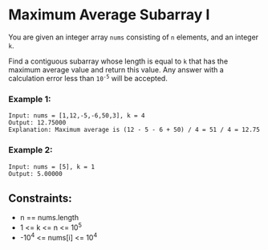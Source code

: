 # Maximum Average Subarray I
You are given an integer array `nums` consisting of `n` elements, and an integer `k`.

Find a contiguous subarray whose length is equal to `k` that has the maximum average value and return this value. Any answer with a calculation error less than <code>10<sup>-5</sup></code> will be accepted.

### Example 1:
    Input: nums = [1,12,-5,-6,50,3], k = 4
    Output: 12.75000
    Explanation: Maximum average is (12 - 5 - 6 + 50) / 4 = 51 / 4 = 12.75

### Example 2:
    Input: nums = [5], k = 1
    Output: 5.00000

## Constraints:
  * n == nums.length
  * 1 <= k <= n <= 10<sup>5</sup>
  * -10<sup>4</sup> <= nums[i] <= 10<sup>4</sup>
